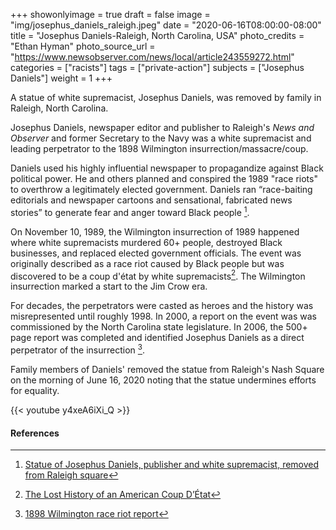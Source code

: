 +++
showonlyimage = true
draft = false
image = "img/josephus_daniels_raleigh.jpeg"
date = "2020-06-16T08:00:00-08:00"
title = "Josephus Daniels-Raleigh, North Carolina, USA"
photo_credits = "Ethan Hyman"
photo_source_url = "https://www.newsobserver.com/news/local/article243559272.html"
categories = ["racists"]
tags = ["private-action"]
subjects = ["Josephus Daniels"]
weight = 1
+++

A statue of white supremacist, Josephus Daniels, was removed by family in Raleigh, North Carolina.

<!--more-->

Josephus Daniels, newspaper editor and publisher to Raleigh's _News and Observer_ and former Secretary to the Navy was a white supremacist and leading perpetrator to the 1898 Wilmington insurrection/massacre/coup.

Daniels used his highly influential newspaper to propagandize against Black political power. He and others planned and conspired the 1989 "race riots" to overthrow a legitimately elected government. Daniels ran “race-baiting editorials and newspaper cartoons and sensational, fabricated news stories” to generate fear and anger toward Black people [^1].

On November 10, 1989, the Wilmington insurrection of 1989 happened where white supremacists murdered 60+ people, destroyed Black businesses, and replaced elected government officials. The event was originally described as a race riot caused by Black people but was discovered to be a coup d'état by white supremacists[^3]. The Wilmington insurrection marked a start to the Jim Crow era.

For decades, the perpetrators were casted as heroes and the history was misrepresented until roughly 1998. In 2000, a report on the event was was commissioned by the North Carolina state legislature. In 2006, the 500+ page report was completed and identified Josephus Daniels as a direct perpetrator of the insurrection [^2].

Family members of Daniels' removed the statue from Raleigh's Nash Square on the morning of June 16, 2020 noting that the statue undermines efforts for equality.

{{< youtube y4xeA6iXi_Q >}}
<br>

#### References

[^1]: [Statue of Josephus Daniels, publisher and white supremacist, removed from Raleigh square](https://www.newsobserver.com/news/local/article243559272.html)

[^2]: [1898 Wilmington race riot report](https://digital.ncdcr.gov/digital/collection/p249901coll22/id/5842)

[^3]: [The Lost History of an American Coup D’État](https://www.theatlantic.com/politics/archive/2017/08/wilmington-massacre/536457/)
